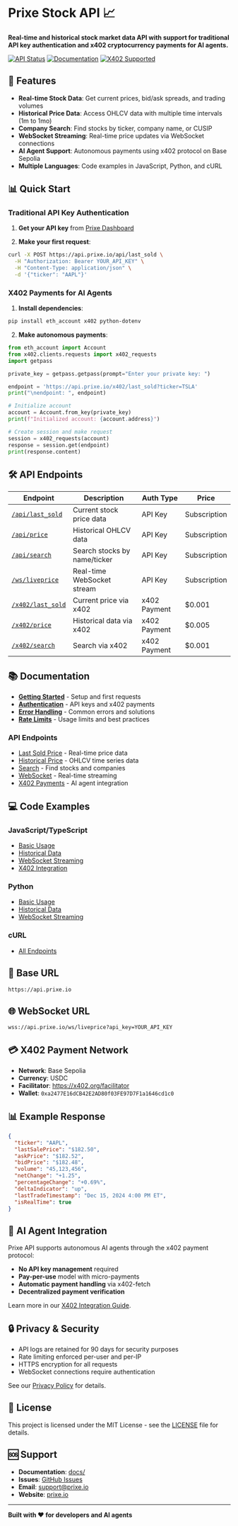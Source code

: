 # Prixe Stock API 📈

**Real-time and historical stock market data API with support for traditional API key authentication and x402 cryptocurrency payments for AI agents.**

[![API Status](https://img.shields.io/badge/API-Live-green)](https://api.prixe.io)
[![Documentation](https://img.shields.io/badge/docs-available-blue)](./docs/)
[![X402 Supported](https://img.shields.io/badge/x402-supported-purple)](./docs/endpoints/x402-payments.md)

## 🚀 Features

- **Real-time Stock Data**: Get current prices, bid/ask spreads, and trading volumes
- **Historical Price Data**: Access OHLCV data with multiple time intervals (1m to 1mo)
- **Company Search**: Find stocks by ticker, company name, or CUSIP
- **WebSocket Streaming**: Real-time price updates via WebSocket connections
- **AI Agent Support**: Autonomous payments using x402 protocol on Base Sepolia
- **Multiple Languages**: Code examples in JavaScript, Python, and cURL

## 📊 Quick Start

### Traditional API Key Authentication

1. **Get your API key** from [Prixe Dashboard](https://prixe.io)

2. **Make your first request**:

```bash
curl -X POST https://api.prixe.io/api/last_sold \
  -H "Authorization: Bearer YOUR_API_KEY" \
  -H "Content-Type: application/json" \
  -d '{"ticker": "AAPL"}'
```

### X402 Payments for AI Agents

1. **Install dependencies**:
```bash
pip install eth_account x402 python-dotenv
```

2. **Make autonomous payments**:
```python
from eth_account import Account
from x402.clients.requests import x402_requests
import getpass

private_key = getpass.getpass(prompt="Enter your private key: ")

endpoint = 'https://api.prixe.io/x402/last_sold?ticker=TSLA'
print("\nendpoint: ", endpoint)

# Initialize account
account = Account.from_key(private_key)
print(f"Initialized account: {account.address}")

# Create session and make request
session = x402_requests(account)
response = session.get(endpoint)
print(response.content)
```

## 🛠 API Endpoints

| Endpoint | Description | Auth Type | Price |
|----------|-------------|-----------|-------|
| [`/api/last_sold`](./docs/endpoints/last-sold.md) | Current stock price data | API Key | Subscription |
| [`/api/price`](./docs/endpoints/historical-price.md) | Historical OHLCV data | API Key | Subscription |
| [`/api/search`](./docs/endpoints/search.md) | Search stocks by name/ticker | API Key | Subscription |
| [`/ws/liveprice`](./docs/endpoints/websocket.md) | Real-time WebSocket stream | API Key | Subscription |
| [`/x402/last_sold`](./docs/endpoints/x402-payments.md) | Current price via x402 | x402 Payment | $0.001 |
| [`/x402/price`](./docs/endpoints/x402-payments.md) | Historical data via x402 | x402 Payment | $0.005 |
| [`/x402/search`](./docs/endpoints/x402-payments.md) | Search via x402 | x402 Payment | $0.001 |

## 📚 Documentation

- [**Getting Started**](./docs/getting-started.md) - Setup and first requests
- [**Authentication**](./docs/authentication.md) - API keys and x402 payments
- [**Error Handling**](./docs/error-handling.md) - Common errors and solutions
- [**Rate Limits**](./docs/rate-limits.md) - Usage limits and best practices

### API Endpoints
- [Last Sold Price](./docs/endpoints/last-sold.md) - Real-time price data
- [Historical Price](./docs/endpoints/historical-price.md) - OHLCV time series data
- [Search](./docs/endpoints/search.md) - Find stocks and companies
- [WebSocket](./docs/endpoints/websocket.md) - Real-time streaming
- [X402 Payments](./docs/endpoints/x402-payments.md) - AI agent integration

## 💻 Code Examples

### JavaScript/TypeScript
- [Basic Usage](./examples/javascript/basic-usage.js)
- [Historical Data](./examples/javascript/historical-data.js)
- [WebSocket Streaming](./examples/javascript/websocket-example.js)
- [X402 Integration](./examples/x402-integration/complete-example.js)

### Python
- [Basic Usage](./examples/python/basic_usage.py)
- [Historical Data](./examples/python/historical_data.py)
- [WebSocket Streaming](./examples/python/websocket_example.py)

### cURL
- [All Endpoints](./examples/curl/all-endpoints.sh)

## 🔑 Base URL

```
https://api.prixe.io
```

## 🌐 WebSocket URL

```
wss://api.prixe.io/ws/liveprice?api_key=YOUR_API_KEY
```

## 💳 X402 Payment Network

- **Network**: Base Sepolia
- **Currency**: USDC
- **Facilitator**: https://x402.org/facilitator
- **Wallet**: `0xa2477E16dCB42E2AD80f03FE97D7F1a1646cd1c0`

## 📊 Example Response

```json
{
  "ticker": "AAPL",
  "lastSalePrice": "$182.50",
  "askPrice": "$182.52",
  "bidPrice": "$182.48",
  "volume": "45,123,456",
  "netChange": "+1.25",
  "percentageChange": "+0.69%",
  "deltaIndicator": "up",
  "lastTradeTimestamp": "Dec 15, 2024 4:00 PM ET",
  "isRealTime": true
}
```

## 🤖 AI Agent Integration

Prixe API supports autonomous AI agents through the x402 payment protocol:

- **No API key management** required
- **Pay-per-use** model with micro-payments
- **Automatic payment handling** via x402-fetch
- **Decentralized payment verification**

Learn more in our [X402 Integration Guide](./docs/endpoints/x402-payments.md).

## 🔒 Privacy & Security

- API logs are retained for 90 days for security purposes
- Rate limiting enforced per-user and per-IP
- HTTPS encryption for all requests
- WebSocket connections require authentication

See our [Privacy Policy](./docs/privacy-policy.md) for details.

## 📝 License

This project is licensed under the MIT License - see the [LICENSE](LICENSE) file for details.

## 🆘 Support

- **Documentation**: [docs/](./docs/)
- **Issues**: [GitHub Issues](https://github.com/yourusername/prixe-api/issues)
- **Email**: support@prixe.io
- **Website**: [prixe.io](https://prixe.io)

---

**Built with ❤️ for developers and AI agents** 
